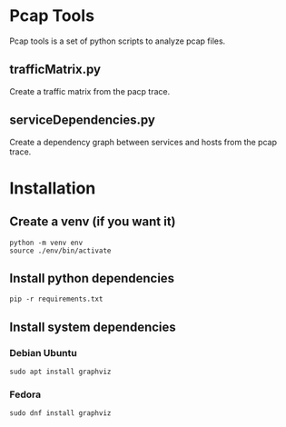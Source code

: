 # Pcap Tools

Pcap tools is a set of python scripts to analyze pcap files.

## trafficMatrix.py

Create a traffic matrix from the pacp trace.

## serviceDependencies.py

Create a dependency graph between services and hosts from the pcap trace.

# Installation

## Create a venv (if you want it)

```
python -m venv env
source ./env/bin/activate
```

## Install python dependencies 

```
pip -r requirements.txt
```

## Install system dependencies 

### Debian Ubuntu

```
sudo apt install graphviz
```

### Fedora

```
sudo dnf install graphviz
```